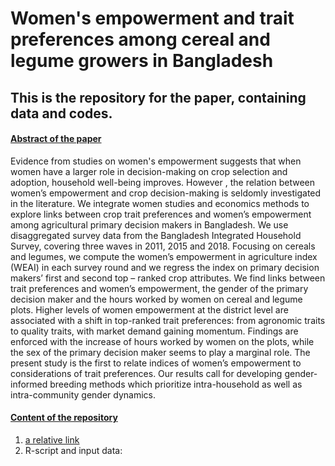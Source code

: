 # Women's empowerment and trait preferences among cereal and legume growers in Bangladesh
## This is the repository for the paper, containing data and codes. 

#### <ins> Abstract of the paper <ins>

Evidence from studies on women's empowerment suggests that when women have a larger role in decision-making on crop selection and adoption, household well-being improves. However , the relation between women’s empowerment and crop decision-making is seldomly investigated in the literature. We integrate women studies and economics methods to explore links between crop trait preferences and women’s empowerment among agricultural primary decision makers in Bangladesh. We use disaggregated survey data from the Bangladesh Integrated Household Survey, covering three waves in 2011, 2015 and 2018. Focusing on cereals and legumes, we compute the women’s empowerment in agriculture index (WEAI) in each survey round and we regress the index on primary decision makers’ first and second top – ranked crop attributes. We find links between trait preferences and women’s empowerment, the gender of the primary decision maker and the hours worked by women on cereal and legume plots. Higher levels of women empowerment at the district level are associated with a shift in top-ranked trait preferences: from agronomic traits to quality traits, with market demand gaining momentum. Findings are enforced with the increase of hours worked by women on the plots, while the sex of the primary decision maker seems to play a marginal role. The present study is the first to relate indices of women’s empowerment to considerations of trait preferences. Our results call for developing gender-informed breeding methods which prioritize intra-household as well as intra-community gender dynamics. 

#### <ins> Content of the repository <ins>
1. [a relative link](other_file.md)
2. R-script and input data: 
